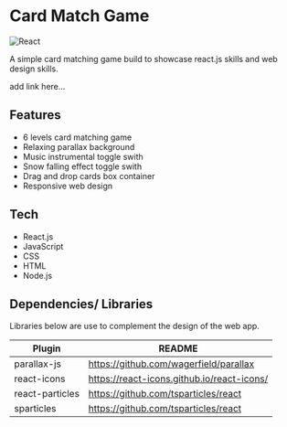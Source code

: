 # Card Match Game
![React](https://img.shields.io/badge/react-%2320232a.svg?style=for-the-badge&logo=react&logoColor=%2361DAFB)

A simple card matching game build to showcase react.js skills and web design skills.

add link here...

## Features

- 6 levels card matching game
- Relaxing parallax background
- Music instrumental toggle swith 
- Snow falling effect toggle swith 
- Drag and drop cards box container
- Responsive web design

## Tech

- React.js
- JavaScript
- CSS
- HTML
- Node.js

## Dependencies/ Libraries

Libraries below are use to complement the design of the web app.

| Plugin | README |
| ------ | ------ |
| parallax-js | https://github.com/wagerfield/parallax |
| react-icons | https://react-icons.github.io/react-icons/ |
| react-particles | https://github.com/tsparticles/react |
| sparticles | https://github.com/tsparticles/react |

